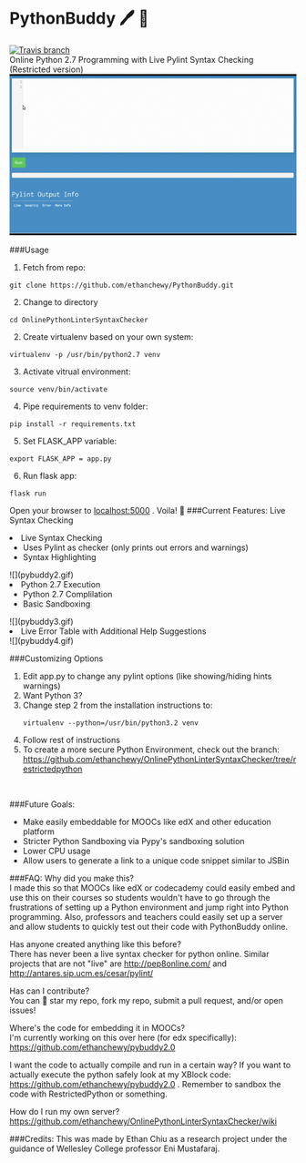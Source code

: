 # PythonBuddy 🖊️ 🐍 
[![Travis branch](https://img.shields.io/travis/rust-lang/rust/master.svg)](https://travis-ci.org/ethanchewy/OnlinePythonLinterSyntaxChecker)
<br>
Online Python 2.7 Programming with Live Pylint Syntax Checking (Restricted version)
<br>
![](pybuddy.gif)
<br>

###Usage
1) Fetch from repo:
  ```
  git clone https://github.com/ethanchewy/PythonBuddy.git
  ```
2) Change to directory 
  ```
  cd OnlinePythonLinterSyntaxChecker
  ```
2) Create virtualenv based on your own system:
  ```
  virtualenv -p /usr/bin/python2.7 venv
  ```
3) Activate vitrual environment:
  ```
  source venv/bin/activate
  ```
4) Pipe requirements to venv folder:
  ```
  pip install -r requirements.txt
  ```
5) Set FLASK_APP variable:
  ```
  export FLASK_APP = app.py
  ```
6) Run flask app:
  ```
  flask run
  ```
  Open your browser to [localhost:5000](http://localhost:5000) . Voila! 🎉
###Current Features:
Live Syntax Checking
<br>
<li>Live Syntax Checking
  <ul>
    <li>Uses Pylint as checker (only prints out errors and warnings)</li>
    <li>Syntax Highlighting</li>
  </ul>
</li>
![](pybuddy2.gif)
<br>
<li>Python 2.7 Execution
  <ul>
    <li>Python 2.7 Complilation</li>
    <li>Basic Sandboxing</li>
  </ul>
</li>
![](pybuddy3.gif)
<br>
<li>Live Error Table with Additional Help Suggestions</li>
![](pybuddy4.gif)
<br>

###Customizing Options

1. Edit app.py to change any pylint options (like showing/hiding hints warnings)
2. Want Python 3? 
 1. Change step 2 from the installation instructions to: 
    ```
    virtualenv --python=/usr/bin/python3.2 venv
    ```
 2. Follow rest of instructions
3. To create a more secure Python Environment, check out the branch: https://github.com/ethanchewy/OnlinePythonLinterSyntaxChecker/tree/restrictedpython
 
<br>

###Future Goals:
- Make easily embeddable for MOOCs like edX and other education platform
- Stricter Python Sandboxing via Pypy's sandboxing solution
- Lower CPU usage
- Allow users to generate a link to a unique code snippet similar to JSBin

###FAQ:
Why did you make this? <br>
I made this so that MOOCs like edX or codecademy could easily embed and use this on their courses so students wouldn't have to go through the frustrations of setting up a Python environment and jump right into Python programming. Also, professors and teachers could easily set up a server and allow students to quickly test out their code with PythonBuddy online.

Has anyone created anything like this before? <br>
There has never been a live syntax checker for python online. Similar projects that are not "live" are http://pep8online.com/ and http://antares.sip.ucm.es/cesar/pylint/

Has can I contribute? <br>
You can 🌟 star my repo, fork my repo, submit a pull request, and/or open issues!

Where's the code for embedding it in MOOCs? <br>
I'm currently working on this over here (for edx specifically): https://github.com/ethanchewy/pybuddy2.0

I want the code to actually compile and run in a certain way?
If you want to actually execute the python safely look at my XBlock code: https://github.com/ethanchewy/pybuddy2.0 . Remember to sandbox the code with RestrictedPython or something.

How do I run my own server?
https://github.com/ethanchewy/OnlinePythonLinterSyntaxChecker/wiki

###Credits:
This was made by Ethan Chiu as a research project under the guidance of Wellesley College professor Eni Mustafaraj.
